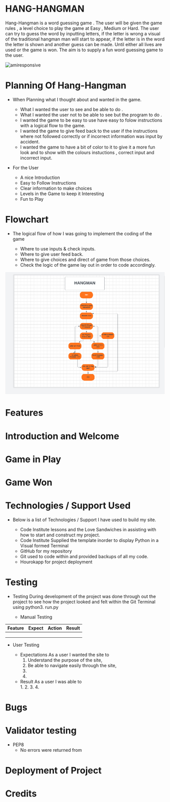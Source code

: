 # HANG-HANGMAN

Hang-Hangman is a word guessing game .
The user will be given the game rules , a level choice to play the game at Easy , Medium or Hard.
The user can try to guess the word by inputting letters, if the letter is wrong a visual of the traditional hangman man will start to appear, if the letter is in the word the letter is shown and another guess can be made. Until either all lives are used or the game is won.
The aim is to supply a fun word guessing game to the user.

![amiresponsive]()

# Planning Of Hang-Hangman

* When Planning what I thought about and wanted in the game.

  + What I wanted the user to see and be able to do .
  + What I wanted the user not to be able to see but the program to do .
  + I wanted the game to be easy to use have easy to folow instructions with a logical flow to the  game.
  + I wanted the game to give feed back to the user if the instructions where not followed correctly or if incorrect information was input by accident.
  + I wanted the game to have a bit of color to it to give it a more fun look and to show with the colours instuctions , correct input and incorrect input.

* For the User

  + A nice Introduction
  + Easy to Follow Instructions
  + Clear information to make choices
  + Levels in the Game to keep it Interesting
  + Fun to Play  

# Flowchart

* The logical flow of how I was going to implement the coding of the game

  + Where to use inputs & check inputs.  
  + Where to give user feed back.
  + Where to give choices and direct of game from those choices.
  + Check the logic of the game lay out in order to code accordingly.
 

![hangman-flowchart](./assest/readmeimages/hangman-flowchart.png)

# Features

# Introduction and Welcome

# Game in Play

# Game Won

# Technologies  / Support Used

* Below is a list of Technologies / Support I have used to build my site.

    + Code Institute lessons and the Love Sandwiches in assisting with how to start and construct my project.
    + Code Institute Supplied the template inorder to display Python in a Visual formed Terminal
    + GitHub for my repository 
    + Git used to code within and provided backups of all my code.
    + Hourokapp for project deployment
     
# Testing
* Testing During development of the project was done through out the project to see how the project looked and felt within the Git Terminal using python3. run.py

  * Manual Testing

| Feature           |  Expect              |  Action |  Result                 |
|-------------------|----------------------|---------|-------------------------|
|                   |                      |         |                         |
|                   |                      |         |                         |
|                   |                      |         |                         | 

* User Testing

    + Expectations
      As a user I wanted the site to 
      1. Understand the purpose of the site, 
      2. Be able to navigate easily through the site,
      3. 
      4. 
    + Result
      As a user I was able to  
      1. 
      2. 
      3. 
      4. 

# Bugs 



# Validator testing
  * PEP8 
    * No errors were returned from 

# Deployment of Project
  
# Credits
  